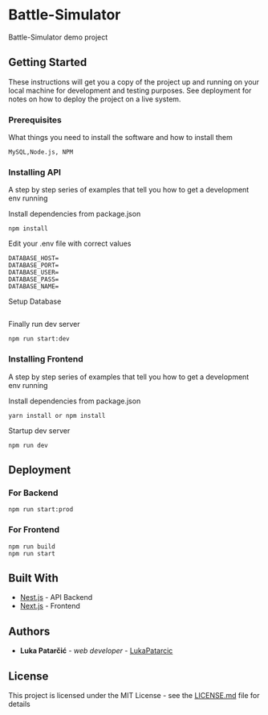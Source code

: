 # Battle-Simulator

Battle-Simulator demo project

## Getting Started

These instructions will get you a copy of the project up and running on your local machine for development and testing purposes. See deployment for notes on how to deploy the project on a live system.

### Prerequisites

What things you need to install the software and how to install them

```
MySQL,Node.js, NPM
```

### Installing API

A step by step series of examples that tell you how to get a development env running

Install dependencies from package.json

```
npm install
```

Edit your .env file with correct values
```
DATABASE_HOST=
DATABASE_PORT=
DATABASE_USER=
DATABASE_PASS=
DATABASE_NAME=
```

Setup Database

```

```

Finally run dev server
```
npm run start:dev
```

### Installing Frontend

A step by step series of examples that tell you how to get a development env running

Install dependencies from package.json

```
yarn install or npm install
```

Startup dev server

```
npm run dev
```

## Deployment

### For Backend

```
npm run start:prod
```

### For Frontend

```
npm run build
npm run start
```

## Built With

* [Nest.js](https://nestjs.com/) - API Backend
* [Next.js](https://nextjs.org/) - Frontend

## Authors

* **Luka Patarčić** - *web developer* - [LukaPatarcic](https://github.com/LukaPatarcic)

## License

This project is licensed under the MIT License - see the [LICENSE.md](LICENSE.md) file for details
